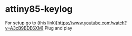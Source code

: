 # attiny85-keylog
For setup go to (this link)[https://www.youtube.com/watch?v=A3cB9BDE6XM]
Plug and play
